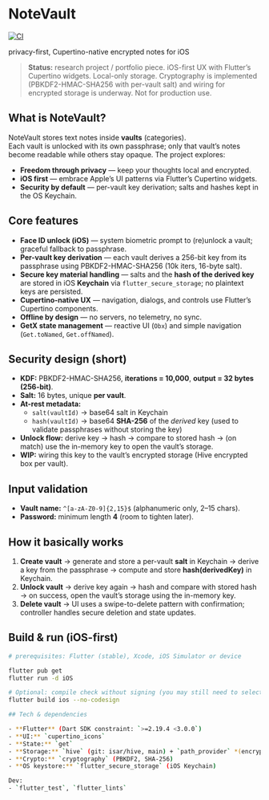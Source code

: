 # NoteVault
[![CI](https://github.com/s473573/NoteVault/actions/workflows/ci.yml/badge.svg)](https://github.com/s473573/NoteVault/actions/workflows/ci.yml)

privacy-first, Cupertino-native encrypted notes for iOS

> **Status:** research project / portfolio piece. iOS-first UX with Flutter’s Cupertino widgets. Local-only storage. Cryptography is implemented (PBKDF2-HMAC-SHA256 with per-vault salt) and wiring for encrypted storage is underway. Not for production use.

## What is NoteVault?

NoteVault stores text notes inside **vaults** (categories).  
Each vault is unlocked with its own passphrase; only that vault’s notes become readable while others stay opaque. The project explores:

- **Freedom through privacy** — keep your thoughts local and encrypted.  
- **iOS first** — embrace Apple’s UI patterns via Flutter’s Cupertino widgets.  
- **Security by default** — per-vault key derivation; salts and hashes kept in the OS Keychain.

## Core features

- **Face ID unlock (iOS)** — system biometric prompt to (re)unlock a vault; graceful fallback to passphrase.  
- **Per-vault key derivation** — each vault derives a 256-bit key from its passphrase using PBKDF2-HMAC-SHA256 (10k iters, 16-byte salt).  
- **Secure key material handling** — salts and the **hash of the derived key** are stored in iOS **Keychain** via `flutter_secure_storage`; no plaintext keys are persisted.  
- **Cupertino-native UX** — navigation, dialogs, and controls use Flutter’s Cupertino components.  
- **Offline by design** — no servers, no telemetry, no sync.  
- **GetX state management** — reactive UI (`Obx`) and simple navigation (`Get.toNamed`, `Get.offNamed`).

## Security design (short)

- **KDF:** PBKDF2-HMAC-SHA256, **iterations = 10,000**, **output = 32 bytes (256-bit)**.  
- **Salt:** 16 bytes, unique **per vault**.  
- **At-rest metadata:**  
  - `salt(vaultId)` → base64 salt in Keychain  
  - `hash(vaultId)` → base64 **SHA-256** of the *derived* key (used to validate passphrases without storing the key)  
- **Unlock flow:** derive key → hash → compare to stored hash → (on match) use the in-memory key to open the vault’s storage.  
- **WIP:** wiring this key to the vault’s encrypted storage (Hive encrypted box per vault).

## Input validation

- **Vault name:** `^[a-zA-Z0-9]{2,15}$` (alphanumeric only, 2–15 chars).  
- **Password:** minimum length **4** (room to tighten later).

## How it basically works

1) **Create vault** → generate and store a per-vault **salt** in Keychain → derive a key from the passphrase → compute and store **hash(derivedKey)** in Keychain.  
2) **Unlock vault** → derive key again → hash and compare with stored hash → on success, open the vault’s storage using the in-memory key.  
3) **Delete vault** → UI uses a swipe-to-delete pattern with confirmation; controller handles secure deletion and state updates.

## Build & run (iOS-first)

```bash
# prerequisites: Flutter (stable), Xcode, iOS Simulator or device

flutter pub get
flutter run -d iOS

# Optional: compile check without signing (you may still need to select a Team in Xcode)
flutter build ios --no-codesign

## Tech & dependencies

- **Flutter** (Dart SDK constraint: `>=2.19.4 <3.0.0`)  
- **UI:** `cupertino_icons`  
- **State:** `get`  
- **Storage:** `hive` (git: isar/hive, main) + `path_provider` *(encrypted-box wiring in progress)*  
- **Crypto:** `cryptography` (PBKDF2, SHA-256)  
- **OS keystore:** `flutter_secure_storage` (iOS Keychain)

Dev:
- `flutter_test`, `flutter_lints`


